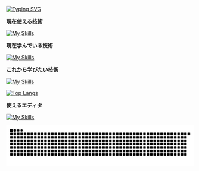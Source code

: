 <a href="https://git.io/typing-svg"><img src="https://readme-typing-svg.demolab.com?font=Fira+Code&pause=1000&random=false&width=435&lines=Hello+everyone;My+name+is+Charlie;Nice+to+meet+you%EF%BC%81%EF%BC%81" alt="Typing SVG" /></a>

**現在使える技術**

  <a>[![My Skills](https://skillicons.dev/icons?i=html,css,js,java,python,php,spring,mysql,postgres)](https://skillicons.dev)</a>

**現在学んでいる技術**

  <a>[![My Skills](https://skillicons.dev/icons?i=express,nodejs,react,nextjs,tailwind,prisma)](https://skillicons.dev)</a>

**これから学びたい技術**

  <a>[![My Skills](https://skillicons.dev/icons?i=go,ruby,rails,laravel,aws)](https://skillicons.dev)</a>

  <a>[![Top Langs](https://github-readme-stats.vercel.app/api/top-langs/?username=Charlie2222223&layout=donut)](https://github.com/Charlie2222223/github-readme-stats)</a>    

**使えるエディタ**

  <a>[![My Skills](https://skillicons.dev/icons?i=vscode,atom,idea,eclipse)](https://skillicons.dev)</a>

<p align = "center">
	<img src = "https://github.com/7oSkaaa/7oSkaaa/blob/output/github-contribution-grid-snake.svg?" alt = "Snake Game"/>
</p>
